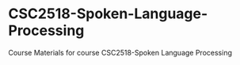 # CSC2518-Spoken-Language-Processing
Course Materials for course CSC2518-Spoken Language Processing
